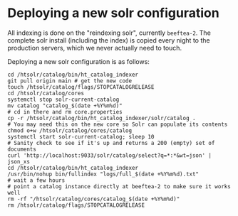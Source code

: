 # Deploying a new solr configuration

All indexing is done on the "reindexing solr", currently
`beeftea-2`. The complete solr install (including the index) is copied
every night to the production servers, which we never actually need to 
touch.

Deploying a new solr configuration is as follows:

```shell
cd /htsolr/catalog/bin/ht_catalog_indexer
git pull origin main # get the new code
touch /htsolr/catalog/flags/STOPCATALOGRELEASE 
cd /htsolr/catalog/cores
systemctl stop solr-current-catalog
mv catalog "catalog_$(date +%Y%m%d)"
# cd in there and rm core.properties
cp -r /htsolr/catalog/bin/ht_catalog_indexer/solr/catalog .
# You may need this on the new core so Solr can populate its contents
chmod o+w /htsolr/catalog/cores/catalog
systemctl start solr-current-catalog; sleep 10
# Sanity check to see if it's up and returns a 200 (empty) set of documents
curl 'http://localhost:9033/solr/catalog/select?q=*:*&wt=json' | json_xs
cd /htsolr/catalog/bin/ht_catalog_indexer
/usr/bin/nohup bin/fullindex "logs/full_$(date +%Y%m%d).txt"
# wait a few hours
# point a catalog instance directly at beeftea-2 to make sure it works well
rm -rf "/htsolr/catalog/cores/catalog_$(date +%Y%m%d)"
rm /htsolr/catalog/flags/STOPCATALOGRELEASE

```


